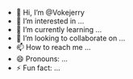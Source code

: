 - 👋 Hi, I’m @Vokejerry
- 👀 I’m interested in ...
- 🌱 I’m currently learning ...
- 💞️ I’m looking to collaborate on ...
- 📫 How to reach me ...
- 😄 Pronouns: ...
- ⚡ Fun fact: ...

<!---
Vokejerry/Vokejerry is a ✨ special ✨ repository because its `README.md` (this file) appears on your GitHub profile.
You can click the Preview link to take a look at your changes.
--->
